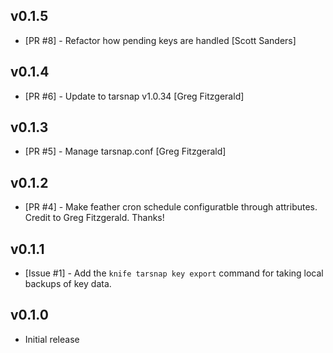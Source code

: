 ## v0.1.5

* [PR #8] - Refactor how pending keys are handled [Scott Sanders]

## v0.1.4

* [PR #6] - Update to tarsnap v1.0.34 [Greg Fitzgerald]

## v0.1.3

* [PR #5] - Manage tarsnap.conf [Greg Fitzgerald]

## v0.1.2

* [PR #4] - Make feather cron schedule configuratble through attributes. Credit to Greg Fitzgerald. Thanks!

## v0.1.1

* [Issue #1] - Add the `knife tarsnap key export` command for taking local backups of key data.


## v0.1.0

* Initial release
